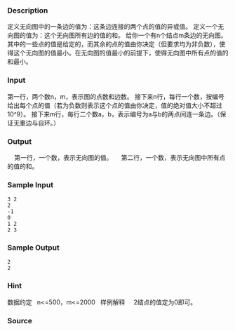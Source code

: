 
### Description
定义无向图中的一条边的值为：这条边连接的两个点的值的异或值。
定义一个无向图的值为：这个无向图所有边的值的和。
给你一个有n个结点m条边的无向图。其中的一些点的值是给定的，而其余的点的值由你决定（但要求均为非负数），使得这个无向图的值最小。在无向图的值最小的前提下，使得无向图中所有点的值的和最小。
 
### Input
第一行，两个数n，m，表示图的点数和边数。
接下来n行，每行一个数，按编号给出每个点的值（若为负数则表示这个点的值由你决定，值的绝对值大小不超过10^9）。
接下来m行，每行二个数a，b，表示编号为a与b的两点间连一条边。（保证无重边与自环。）
 
### Output
    第一行，一个数，表示无向图的值。
    第二行，一个数，表示无向图中所有点的值的和。
 
### Sample Input
    3 2
    2
    -1
    0
    1 2
    2 3


### Sample Output
    2
    2


### Hint
数据约定
  n<=500，m<=2000
 
样例解释
    2结点的值定为0即可。
### Source
